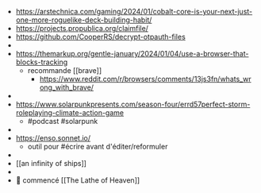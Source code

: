 - https://arstechnica.com/gaming/2024/01/cobalt-core-is-your-next-just-one-more-roguelike-deck-building-habit/
- https://projects.propublica.org/claimfile/
- https://github.com/CooperRS/decrypt-otpauth-files
-
- https://themarkup.org/gentle-january/2024/01/04/use-a-browser-that-blocks-tracking
	- recommande [[brave]]
		- https://www.reddit.com/r/browsers/comments/13js3fn/whats_wrong_with_brave/
-
- https://www.solarpunkpresents.com/season-four/errd57perfect-storm-roleplaying-climate-action-game
	- #podcast #solarpunk
-
- https://enso.sonnet.io/
	- outil pour #écrire avant d'éditer/reformuler
-
- [[an infinity of ships]]
-
- 📖 commencé [[The Lathe of Heaven]]